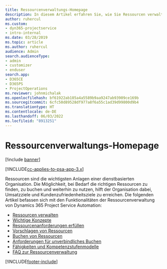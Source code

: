 ```yaml
---
title: Ressourcenverwaltungs-Homepage
description: In diesem Artikel erfahren Sie, wie Sie Ressourcen verwalten können.
author: ruhercul
ms.custom:
- dyn365-projectservice
- intro-internal
ms.date: 03/28/2019
ms.topic: article
ms.author: ruhercul
audience: Admin
search.audienceType:
- admin
- customizer
- enduser
search.app:
- D365CE
- D365PS
- ProjectOperations
ms.reviewer: johnmichalak
ms.openlocfilehash: bf61922ab185a4a5589b9aa9247ab93909ce169b
ms.sourcegitcommit: 6cfc50d89528df977a8f6a55c1ad39d99800d9b4
ms.translationtype: HT
ms.contentlocale: de-DE
ms.lasthandoff: 06/03/2022
ms.locfileid: "8913251"
---
```

# <a name="resource-management-home-page"></a>Ressourcenverwaltungs-Homepage

[!include [banner](../includes/psa-now-project-operations.md)]

[!INCLUDE[cc-applies-to-psa-app-3.x](../includes/cc-applies-to-psa-app-3x.md)]

Ressourcen sind die wichtigsten Anlagen einer dienstbasierten Organisation. Die Möglichkeit, bei Bedarf die richtigen Ressourcen zu finden, zu buchen und weiterhin zu nutzen, hilft der Organisation dabei, Umsatzziele und Kundenzufriedenheitsziele zu erreichen. Die folgenden Artikel befassen sich mit den Funktionalitäten der Ressourcenverwaltung von Dynamics 365 Project Service Automation:

- [Ressourcen verwalten](manage-resources.md)
- [Wichtige Konzepte](reports-key-concepts.md)
- [Ressourcenanforderungen erfüllen](resource-management-fulfill-requests.md)
- [Vorschlagen von Ressourcen](resource-management-propose-resources.md)
- [Buchen von Ressourcen](resource-management-book-resources-scheduleboard.md)
- [Anforderungen für unverbindliches Buchen](resource-management-softbook-requirements.md)
- [Fähigkeiten und Kompetenzstufenmodelle](resource-management-skills-proficiency.md)
- [FAQ zur Ressourcenverwaltung](resource-management-faq.md)


[!INCLUDE[footer-include](../includes/footer-banner.md)]

